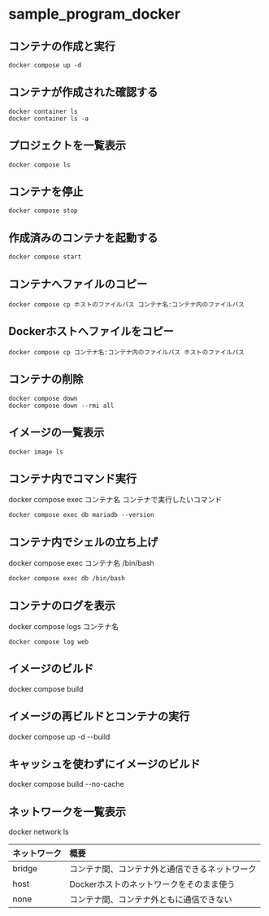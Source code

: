 # sample_program_docker

## コンテナの作成と実行
```docker
docker compose up -d
```

## コンテナが作成された確認する
```docker
docker container ls
docker container ls -a
```

## プロジェクトを一覧表示
```
docker compose ls
```

## コンテナを停止
```docker
docker compose stop
```

## 作成済みのコンテナを起動する
```docker
docker compose start
```

## コンテナへファイルのコピー
```docker
docker compose cp ホストのファイルパス コンテナ名:コンテナ内のファイルパス
```

## Dockerホストへファイルをコピー
```docker
docker compose cp コンテナ名:コンテナ内のファイルパス ホストのファイルパス
```

## コンテナの削除
```docker
docker compose down
docker compose down --rmi all
```

## イメージの一覧表示
```docker
docker image ls
```

## コンテナ内でコマンド実行
docker compose exec コンテナ名 コンテナで実行したいコマンド   
```docker
docker compose exec db mariadb --version
```

## コンテナ内でシェルの立ち上げ
docker compose exec コンテナ名 /bin/bash
```docker
docker compose exec db /bin/bash
```

## コンテナのログを表示
docker compose logs コンテナ名
```docker
docker compose log web
```

## イメージのビルド
docker compose build
## イメージの再ビルドとコンテナの実行
docker compose up -d --build

## キャッシュを使わずにイメージのビルド
docker compose build --no-cache

## ネットワークを一覧表示
docker network ls

|ネットワーク|概要|
|:---|:---|
|bridge|コンテナ間、コンテナ外と通信できるネットワーク|
|host|Dockerホストのネットワークをそのまま使う|
|none|コンテナ間、コンテナ外ともに通信できない|